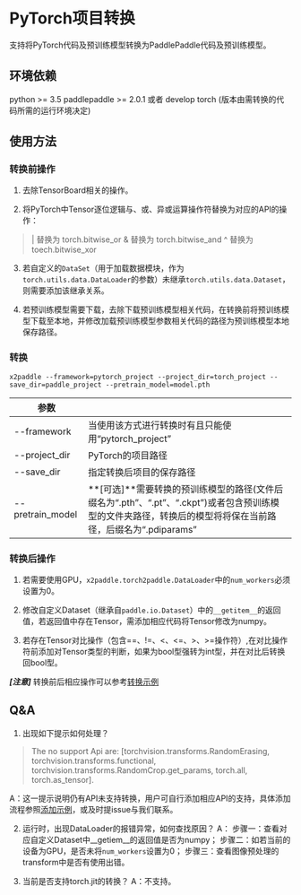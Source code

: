 # PyTorch项目转换

支持将PyTorch代码及预训练模型转换为PaddlePaddle代码及预训练模型。

## 环境依赖
python >= 3.5
paddlepaddle >= 2.0.1 或者 develop
torch (版本由需转换的代码所需的运行环境决定)

## 使用方法
### 转换前操作
1. 去除TensorBoard相关的操作。

2. 将PyTorch中Tensor逐位逻辑与、或、异或运算操作符替换为对应的API的操作：
> | 替换为 torch.bitwise_or
> & 替换为 torch.bitwise_and
> ^ 替换为 toech.bitwise_xor

3. 若自定义的`DataSet`（用于加载数据模块，作为`torch.utils.data.DataLoader`的参数）未继承`torch.utils.data.Dataset`，则需要添加该继承关系。

4. 若预训练模型需要下载，去除下载预训练模型相关代码，在转换前将预训练模型下载至本地，并修改加载预训练模型参数相关代码的路径为预训练模型本地保存路径。

### 转换
``` shell
x2paddle --framework=pytorch_project --project_dir=torch_project --save_dir=paddle_project --pretrain_model=model.pth
```
| 参数 | |
|----------|--------------|
|--framework | 当使用该方式进行转换时有且只能使用“pytorch_project” |
|--project_dir | PyTorch的项目路径 |
|--save_dir | 指定转换后项目的保存路径 |
|--pretrain_model | **[可选]**需要转换的预训练模型的路径(文件后缀名为“.pth”、“.pt”、“.ckpt”)或者包含预训练模型的文件夹路径，转换后的模型将将保在当前路径，后缀名为“.pdiparams” |

### 转换后操作
1. 若需要使用GPU，`x2paddle.torch2paddle.DataLoader`中的`num_workers`必须设置为0。

2. 修改自定义Dataset（继承自`paddle.io.Dataset`）中的`__getitem__`的返回值，若返回值中存在Tensor，需添加相应代码将Tensor修改为numpy。

3. 若存在Tensor对比操作（包含==、!=、<、<=、>、>=操作符）,在对比操作符前添加对Tensor类型的判断，如果为bool型强转为int型，并在对比后转换回bool型。

***[注意]*** 转换前后相应操作可以参考[转换示例](./demo.md)

## Q&A
1. 出现如下提示如何处理？
> The no support Api are: [torchvision.transforms.RandomErasing, torchvision.transforms.functional, torchvision.transforms.RandomCrop.get_params, torch.all, torch.as_tensor].

A：这一提示说明仍有API未支持转换，用户可自行添加相应API的支持，具体添加流程参照[添加示例](./add_api.md)，或及时提issue与我们联系。

2. 运行时，出现DataLoader的报错异常，如何查找原因？
A：
步骤一：查看对应自定义Dataset中\_\_getiem\_\_的返回值是否为numpy；
步骤二：如若当前的设备为GPU，是否未将`num_workers`设置为0；
步骤三：查看图像预处理的transform中是否有使用出错。

3. 当前是否支持torch.jit的转换？
A：不支持。